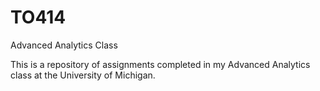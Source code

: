# TO414
Advanced Analytics Class

This is a repository of assignments completed in my Advanced Analytics class at the University of Michigan.


